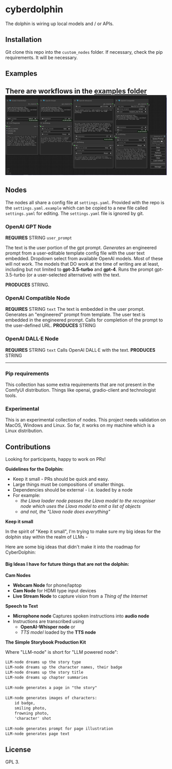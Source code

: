 # cyberdolphin

The dolphin is wiring up local models and / or APIs.

## Installation

Git clone this repo into the `custom_nodes` folder.
If necessary, check the pip requirements. It will be necessary.

## Examples

There are workflows in the [examples folder](./examples)
![img.png](examples/img.png)
---

## Nodes

The nodes all share a config file at `settings.yaml`. Provided with the repo is the
`settings.yaml.example` which can be copied to a new file called `settings.yaml`
for editing. The `settings.yaml` file is ignored by git.

### OpenAI GPT Node

**REQUIRES** STRING  `user_prompt`

The text is the user portion of the gpt prompt.
_Generates_ an engineered prompt
from a user-editable template config file with the user text embedded.
Dropdown select from available OpenAI models. Most of these will not work.
The models that DO work at the time of writing are at least, including but not limited to
**gpt-3.5-turbo** and **gpt-4**.
Runs the prompt gpt-3.5-turbo (or a user-selected alternative) with the text.

**PRODUCES** STRING.

### OpenAI Compatible Node

**REQUIRES** STRING `text`
The text is embedded in the user prompt.
Generates an "engineered" prompt from template.
The user text is embedded in the engineered prompt.
Calls for completion of the prompt to the user-defined URL.
**PRODUCES** STRING

### OpenAI DALL·E Node

**REQUIRES** STRING `text`
Calls OpenAI DALL·E with the text.
**PRODUCES** STRING


---

### Pip requirements

This collection has some extra requirements that are not present in the ComfyUI distribution.
Things like openai, gradio-client and technologist tools.

### Experimental

This is an experimental collection of nodes. This project needs validation on MacOS, Windows and Linux.
So far, it works on my machine which is a Linux distribution.

## Contributions

Looking for participants, happy to work on PRs!

**Guidelines for the Dolphin:**

* Keep it small - PRs should be quick and easy.
* Large things must be compositions of smaller things.
* Dependencies should be external - i.e. loaded by a node
* For example:
    * _the Llava loader node passes the Llava model to the recogniser node which uses the Llava model to emit a list of
      objects_
    * _and not, the "Llava node does everything"_

**Keep it small**

In the spirit of "Keep it small", I'm trying to make sure my big ideas for the dolphin
stay within the realm of LLMs -

Here are some big ideas that didn't make it into the roadmap for CyberDolphin:

#### Big Ideas I have for future things that are not the dolphin:

**Cam Nodes**

* **Webcam Node** for phone/laptop
* **Cam Node** for HDMI type input devices
* **Live Stream Node** to capture vision from a _Thing of the Internet_

**Speech to Text**

* **Microphone node** Captures spoken instructions into **audio node**
* Instructions are transcribed using
    * **OpenAI-Whisper node** or
    * _TTS model_ loaded by the **TTS node**

**The Simple Storybook Production Kit**

Where "LLM-node" is short for "LLM powered node":

```text
LLM-node dreams up the story type
LLM-node dreams up the character names, their badge
LLM-node dreams up the story title
LLM-node dreams up chapter summaries

LLM-node generates a page in "the story"

LLM-node generates images of characters:
    id badge,
    smiling photo,
    frowning photo,
    'character' shot

LLM-node generates prompt for page illustration
LLM-node generates page text
```

## License

GPL 3.